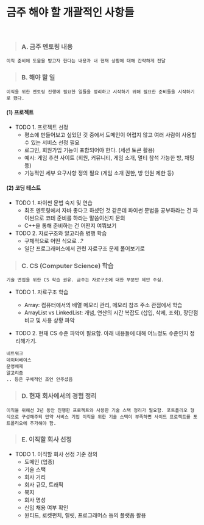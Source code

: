 # 금주 해야 할 개괄적인 사항들

<br>

> ### A. 금주 멘토링 내용
```
이직 준비에 도움을 받고자 한다는 내용과 내 현재 상황에 대해 간략하게 전달
``` 




> ### B. 해야 할 일
```
이직을 위한 멘토링 진행에 필요한 일들을 정리하고 시작하기 위해 필요한 준비들을 시작하기로 했다.
```

#### (1) 프로젝트
- TODO 1. 프로젝트 선정
  - 평소에 만들어보고 싶었던 것 중에서 도메인이 어렵지 않고 여러 사람이 사용할 수 있는 서비스 선정 필요
  - 로그인, 회원가입 기능이 포함되어야 한다. (세션 토큰 활용)
  - 예시: 게임 추천 사이트 (회원, 커뮤니티, 게임 소개, 멀티 참석 가능한 방, 채팅 등)
  - 기능적인 세부 요구사항 정의 필요 (게임 소개 권한, 방 인원 제한 등)


#### (2) 코딩 테스트
- TODO 1. 파이썬 문법 숙지 및 연습
  - 최초 멘토링에서 자바 좋다고 하셨던 것 같은데 파이썬 문법을 공부하라는 건 파이썬으로 코테 준비를 하라는 말씀이신지 문의
  - C++을 통해 준비하는 건 어떤지 여쭤보기
- TODO 2. 자료구조와 알고리즘 병행 학습
  - 구체적으로 어떤 식으로 ..?
  - 일단 프로그래머스에서 관련 자료구조 문제 풀어보기로


> ### C. CS (Computer Science) 학습
```
기술 면접을 위한 CS 학습 권유. 금주는 자료구조에 대한 부분만 제안 주심.
```

- TODO 1. 자료구조 학습
  - Array: 컴퓨터에서의 배열 메모리 관리, 메모리 참조 주소 관점에서 학습
  - ArrayList vs LinkedList: 개념, 연산의 시간 복잡도 (삽입, 삭제, 조회), 장단점 비교 및 사용 상황 파악

- TODO 2. 현재 CS 수준 파악이 필요함. 아래 내용들에 대해 어느정도 수준인지 정리해가기.

```
네트워크
데이터베이스
운영체제
알고리즘
.. 등은 구체적인 조언 안주셨음
```


> ### D. 현재 회사에서의 경험 정리
```
이직을 위해선 2년 동안 진행한 프로젝트와 사용한 기술 스택 정리가 필요함. 포트폴리오 형식으로 구성해주되 만약 서비스 기업 이직을 위한 기술 스택이 부족하면 사이드 프로젝트를 포트폴리오에 추가해야 함.
```


> ### E. 이직할 회사 선정

- TODO 1. 이직할 회사 선정 기준 정의
  - 도메인 (업종)
  - 기술 스택
  - 회사 거리
  - 회사 규모, 트래픽
  - 복지
  - 회사 명성
  - 신입 채용 여부 확인
  - 원티드, 로켓펀치, 렐릿, 프로그래머스 등의 플랫폼 활용

